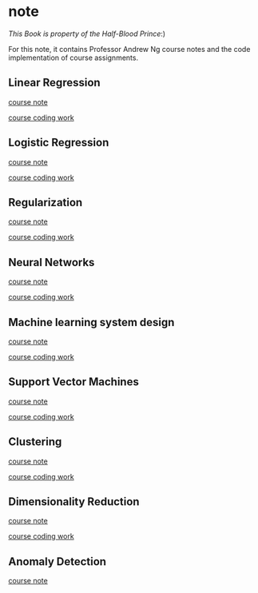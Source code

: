 # note

*This Book is property of the Half-Blood Prince*:)

For this note, it contains Professor Andrew Ng course notes and the code implementation of course assignments.

## Linear Regression

 [course note](./吴恩达机器学习笔记/markdown/Linear_regression.md)

[course coding work](./吴恩达机器学习笔记/code/linear_regression/)

## Logistic Regression

[course note](./吴恩达机器学习笔记/markdown/Logistic_regression.md)

[course coding work](./吴恩达机器学习笔记/code/logistic_regression/)

## Regularization

[course note](./吴恩达机器学习笔记/markdown/Regularization.md)

[course coding work](./吴恩达机器学习笔记/code/regularization/)

## Neural Networks

[course note](./吴恩达机器学习笔记/markdown/Neural_Networks.md)

[course coding work](./吴恩达机器学习笔记/code/neural_network/)

## Machine learning system design

[course note](./吴恩达机器学习笔记/markdown/Machine_learning_system_design.md)

[course coding work](./吴恩达机器学习笔记/code/machine_learning_system_design/)

## Support Vector Machines

[course note](./吴恩达机器学习笔记/markdown/Support_vector_machines.md)

[course coding work](./吴恩达机器学习笔记/code/support_vector_machine/)

## Clustering

[course note](./吴恩达机器学习笔记/markdown/Clustering.md)

[course coding work](./吴恩达机器学习笔记/code/clustering/)

## Dimensionality Reduction

[course note](./吴恩达机器学习笔记/markdown/Dimensionality_reduction.md)

[course coding work](./吴恩达机器学习笔记/code/dimensionality_reduction/)

## Anomaly Detection

[course note](./吴恩达机器学习笔记/markdown/Anomaly_detection.md)